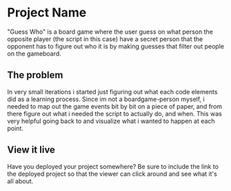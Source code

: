 # Project Name

"Guess Who" is a board game where the user guess on what person the opposite player (the script in this case) have a secret person that the opponent has to figure out who it is by making guesses that filter out people on the gameboard.

## The problem

In very small iterations i started just figuring out what each code elements did as a learning process. Since im not a boardgame-person myself, i needed to map out the game events bit by bit on a piece of paper, and from there figure out what i needed the script to actually do, and when. This was very helpful going back to and visualize what i wanted to happen at each point.

## View it live

Have you deployed your project somewhere? Be sure to include the link to the deployed project so that the viewer can click around and see what it's all about.
